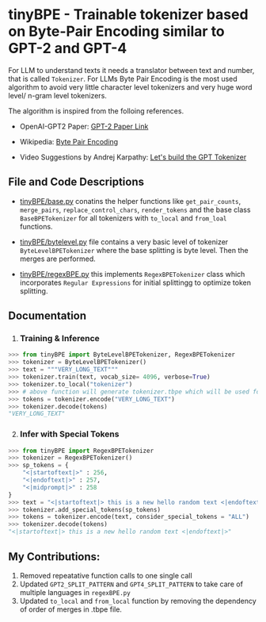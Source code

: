 # tinyBPE - Trainable tokenizer based on Byte-Pair Encoding similar to GPT-2 and GPT-4

For LLM to understand texts it needs a translator between text and number, that is called ```Tokenizer```. For LLMs Byte Pair Encoding is the most used algorithm to avoid very little character level tokenizers and very huge word level/ n-gram level tokenizers.

The algorithm is inspired from the folloing references.

* OpenAI-GPT2 Paper: [GPT-2 Paper Link](https://d4mucfpksywv.cloudfront.net/better-language-models/language_models_are_unsupervised_multitask_learners.pdf)

* Wikipedia: [Byte Pair Encoding](https://en.wikipedia.org/wiki/Byte_pair_encoding)

* Video Suggestions by Andrej Karpathy: [Let's build the GPT Tokenizer](https://youtu.be/zduSFxRajkE?si=cNKo7AsE4iSppijW)


## File and Code Descriptions

* [tinyBPE/base.py](tinyBPE/base.py) conatins the helper functions like ```get_pair_counts```, ```merge_pairs```, ```replace_control_chars```, ```render_tokens``` and the base class ```BaseBPETokenizer``` for all tokenizers with ```to_local``` and ```from_loal``` functions.

* [tinyBPE/bytelevel.py](!tinyBPE/bytelevel.py) file contains a very basic level of tokenizer ```ByteLevelBPETokenizer``` where the base splitting is byte level. Then the merges are performed.

* [tinyBPE/regexBPE.py](!tinyBPE/regexBPE.py) this implements ```RegexBPETokenizer``` class which incorporates ```Regular Expressions``` for initial splittingg to optimize token splitting.


## Documentation
1. ### Training & Inference
```python
>>> from tinyBPE import ByteLevelBPETokenizer, RegexBPETokenizer
>>> tokenizer = ByteLevelBPETokenizer()
>>> text = """VERY_LONG_TEXT"""
>>> tokenizer.train(text, vocab_size= 4096, verbose=True)
>>> tokenizer.to_local("tokenizer") 
>>> # above function will generate tokenizer.tbpe which will be used for loading. tokenizer.vocab is a lossy version and will just for human interpretation
>>> tokens = tokenizer.encode("VERY_LONG_TEXT")
>>> tokenizer.decode(tokens)
"VERY_LONG_TEXT"
```
2. ### Infer with Special Tokens
```python
>>> from tinyBPE import RegexBPETokenizer
>>> tokenizer = RegexBPETokenizer()
>>> sp_tokens = {
    "<|startoftext|>" : 256,
    "<|endoftext|>" : 257,
    "<|midprompt|>" : 258
}
>>> text = "<|startoftext|> this is a new hello random text <|endoftext|>"
>>> tokenizer.add_special_tokens(sp_tokens)
>>> tokens = tokenizer.encode(text, consider_special_tokens = "ALL")
>>> tokenizer.decode(tokens)
"<|startoftext|> this is a new hello random text <|endoftext|>"
```


## My Contributions:
1. Removed repeatative function calls to one single call
2. Updated ```GPT2_SPLIT_PATTERN``` and ```GPT4_SPLIT_PATTERN``` to take care of multiple languages in ```regexBPE.py```
3. Updated ```to_local``` and ```from_local``` function by removing the dependency of order of merges in .tbpe file.  